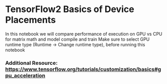 
# TensorFlow2 Basics of Device Placements

In this notebook we will compare performance of execution on GPU vs CPU for matrix math and model compile and train
Make sure to select GPU runtime type (Runtime -> Change runtime type), before running this notebook

### Additional Resource: https://www.tensorflow.org/tutorials/customization/basics#gpu_acceleration
